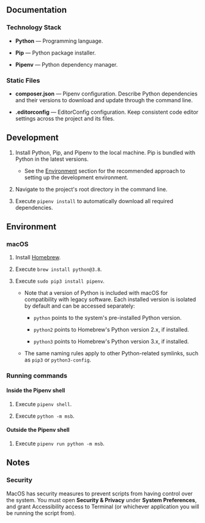 ## Documentation

### Technology Stack

- **Python** — Programming language.

- **Pip** — Python package installer.

- **Pipenv** — Python dependency manager.

### Static Files

- **composer.json** — Pipenv configuration. Describe Python dependencies and their versions to download and update through the command line.

- **.editorconfig** — EditorConfig configuration. Keep consistent code editor settings across the project and its files.

## Development

1. Install Python, Pip, and Pipenv to the local machine. Pip is bundled with Python in the latest versions.

   - See the [Environment](#environment) section for the recommended approach to setting up the development environment.

2. Navigate to the project's root directory in the command line.

3. Execute `pipenv install` to automatically download all required dependencies.

## Environment

### macOS

1. Install [Homebrew](https://brew.sh).

2. Execute `brew install python@3.8`.

3. Execute `sudo pip3 install pipenv`.

    - Note that a version of Python is included with macOS for compatibility with legacy software. Each installed version is isolated by default and can be accessed separately:

        - `python` points to the system's pre-installed Python version.

        - `python2` points to Homebrew's Python version 2.x, if installed.

        - `python3` points to Homebrew's Python version 3.x, if installed.

    - The same naming rules apply to other Python-related symlinks, such as `pip3` or `python3-config`.

### Running commands

#### Inside the Pipenv shell

1. Execute `pipenv shell`.

2. Execute `python -m msb`.

#### Outside the Pipenv shell

1. Execute `pipenv run python -m msb`.

## Notes

### Security

MacOS has security measures to prevent scripts from having control over the system. You must open **Security & Privacy** under **System Preferences**, and grant Accessibility access to Terminal (or whichever application you will be running the script from).
